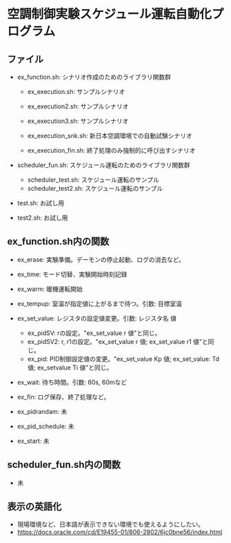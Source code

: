# 空調制御実験スケジュール運転自動化プログラム

## ファイル
- ex_function.sh: シナリオ作成のためのライブラリ関数群
  - ex_execution.sh: サンプルシナリオ
  - ex_execution2.sh: サンプルシナリオ
  - ex_execution3.sh: サンプルシナリオ

  - ex_execution_snk.sh: 新日本空調環境での自動試験シナリオ
  - ex_execution_fin.sh: 終了処理のみ強制的に呼び出すシナリオ

- scheduler_fun.sh: スケジュール運転のためのライブラリ関数群
  - scheduler_test.sh: スケジュール運転のサンプル
  - scheduler_test2.sh: スケジュール運転のサンプル

- test.sh: お試し用
- test2.sh: お試し用


## ex_function.sh内の関数
- ex_erase: 実験準備。デーモンの停止起動、ログの消去など。
- ex_time: モード切替、実験開始時刻記録
- ex_warm: 暖機運転開始
- ex_tempup: 室温が指定値に上がるまで待つ。引数: 目標室温
- ex_set_value: レジスタの設定値変更。引数: レジスタ名 値
  - ex_pidSV: rの設定。"ex_set_value r 値"と同じ。
  - ex_pidSV2: r, r1の設定。"ex_set_value r 値; ex_set_value r1 値"と同じ。
  - ex_pid: PID制御設定値の変更。"ex_set_value Kp 値; ex_set_value: Td 値; ex_setvalue Ti 値"と同じ。
- ex_wait: 待ち時間。引数: 60s, 60mなど
- ex_fin: ログ保存、終了処理など。

- ex_pidrandam: 未
- ex_pid_schedule: 未
- ex_start: 未


## scheduler_fun.sh内の関数
- 未


## 表示の英語化
- 現場環境など、日本語が表示できない環境でも使えるようにしたい。
- https://docs.oracle.com/cd/E19455-01/806-2802/6jc0bne56/index.html
